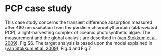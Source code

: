 # PCP case study

This case study concerns the transient difference absorption measured after 490 nm
excitation from the peridinin chlorophyll protein (abbreviated PCP), a light-harvesting
complex of oceanic photosynthetic algae. The measurement and the global analysis are described in ([van Stokkum et al. 2009][vanstokkum2009]), Fig.S6. The target analysis is based upon the model explained in ([van Stokkum et al. 2009][vanstokkum2009]), Fig.4 and Fig.7.

[vanstokkum2009]: http://dx.doi.org/10.1016/j.chemphys.2008.10.005 "van Stokkum IHM, Papagiannakis E, Vengris M, Salverda JM, Polivka T, Zigmantas D, Larsen DS, Lampoura SS, Hiller RG, van Grondelle R (2009) Inter-pigment interactions in the peridinin chlorophyll protein studied by global and target analysis of time resolved absorption spectra. Chemical Physics 357 (1-3):70-78."

